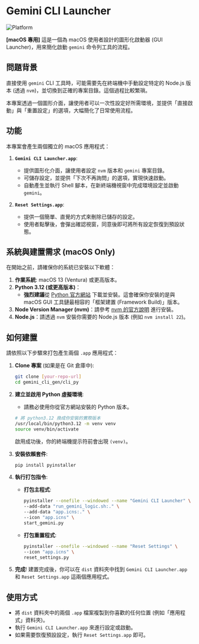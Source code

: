 # Gemini CLI Launcher
![Platform](https://img.shields.io/badge/platform-macOS-lightgrey.svg)

**[macOS 專用]** 這是一個為 macOS 使用者設計的圖形化啟動器 (GUI Launcher)，用來簡化啟動 `gemini` 命令列工具的流程。

## 問題背景

直接使用 `gemini` CLI 工具時，可能需要先在終端機中手動設定特定的 Node.js 版本 (透過 `nvm`)，並切換到正確的專案目錄。這個過程比較繁瑣。

本專案透過一個圖形介面，讓使用者可以一次性設定好所需環境，並提供「直接啟動」與「重置設定」的選項，大幅簡化了日常使用流程。

## 功能

本專案會產生兩個獨立的 macOS 應用程式：

1.  **`Gemini CLI Launcher.app`**: 
    *   提供圖形化介面，讓使用者設定 `nvm` 版本和 `gemini` 專案目錄。
    *   可儲存設定，並提供「下次不再詢問」的選項，實現快速啟動。
    *   自動產生並執行 Shell 腳本，在新終端機視窗中完成環境設定並啟動 `gemini`。

2.  **`Reset Settings.app`**: 
    *   提供一個簡單、直覺的方式來刪除已儲存的設定。
    *   使用者點擊後，會彈出確認視窗，同意後即可將所有設定恢復到預設狀態。

## 系統與建置需求 (macOS Only)

在開始之前，請確保你的系統已安裝以下軟體：

1.  **作業系統**: macOS 13 (Ventura) 或更高版本。
2.  **Python 3.12 (或更高版本)**：
    *   **強烈建議**從 [Python 官方網站](https://www.python.org/downloads/macos/) 下載並安裝。這會確保你安裝的是與 macOS GUI 工具鏈最相容的「框架建置 (Framework Build)」版本。
3.  **Node Version Manager (nvm)**：請參考 [nvm 的官方說明](https://github.com/nvm-sh/nvm) 進行安裝。
4.  **Node.js**：請透過 `nvm` 安裝你需要的 Node.js 版本 (例如 `nvm install 22`)。

## 如何建置

請依照以下步驟來打包產生兩個 `.app` 應用程式：

1.  **Clone 專案** (如果是在 Git 倉庫中):
    ```bash
    git clone [your-repo-url]
    cd gemini_cli_gen/cli_py
    ```

2.  **建立並啟用 Python 虛擬環境**:
    *   請務必使用你從官方網站安裝的 Python 版本。
    ```bash
    # 將 python3.12 換成你安裝的實際版本
    /usr/local/bin/python3.12 -m venv venv
    source venv/bin/activate
    ```
    啟用成功後，你的終端機提示符前會出現 `(venv)`。

3.  **安裝依賴套件**:
    ```bash
    pip install pyinstaller
    ```

4.  **執行打包指令**:
    *   **打包主程式**:
        ```bash
        pyinstaller --onefile --windowed --name "Gemini CLI Launcher" \
        --add-data "run_gemini_logic.sh:." \
        --add-data "app.icns:." \
        --icon "app.icns" \
        start_gemini.py
        ```

    *   **打包重置程式**:
        ```bash
        pyinstaller --onefile --windowed --name "Reset Settings" \
        --icon "app.icns" \
        reset_settings.py
        ```

5.  **完成**!
    建置完成後，你可以在 `dist` 資料夾中找到 `Gemini CLI Launcher.app` 和 `Reset Settings.app` 這兩個應用程式。

## 使用方式

-   將 `dist` 資料夾中的兩個 `.app` 檔案複製到你喜歡的任何位置 (例如「應用程式」資料夾)。
-   執行 `Gemini CLI Launcher.app` 來進行設定或啟動。
-   如果需要恢復預設設定，執行 `Reset Settings.app` 即可。